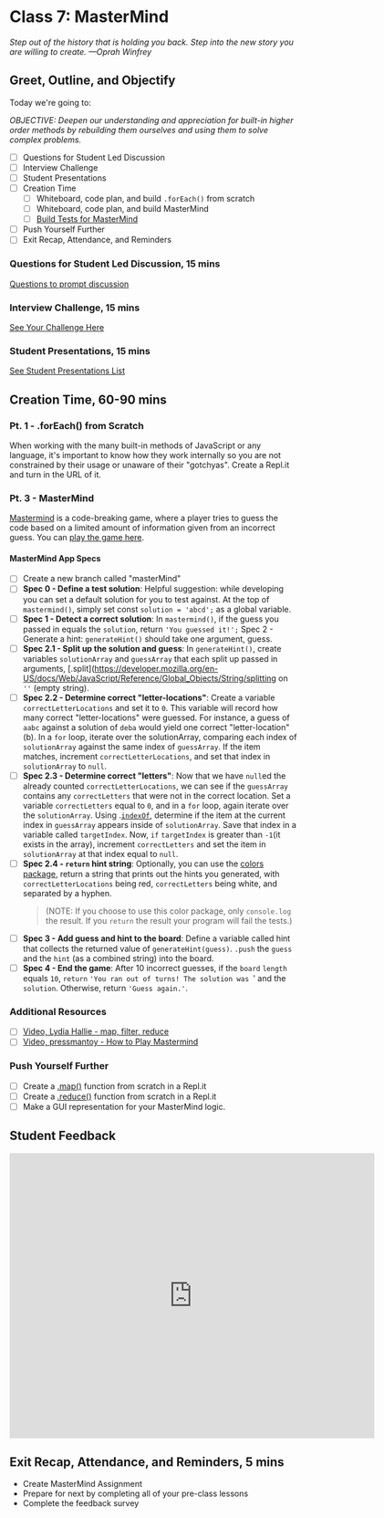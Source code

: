 # Class 7: MasterMind

<!-- ! HIDE FROM STUDENT; INSTRUCTOR ONLY CONTENT -->
<!-- ## Instructor Only Content - HIDE FROM STUDENTS -->

<!-- ! END INSTRUCTOR ONLY CONTENT -->

*Step out of the history that is holding you back. Step into the new story you are willing to create. —Oprah Winfrey*

## Greet, Outline, and Objectify

<!-- SMART: Specific, Measurable, Attainable, Relevant, and Timely. -->
<!-- https://examples.yourdictionary.com/well-written-examples-of-learning-objectives.html -->

Today we're going to:
  
*OBJECTIVE: Deepen our understanding and appreciation for built-in higher order methods by rebuilding them ourselves and using them to solve complex problems.*

- [ ] Questions for Student Led Discussion
- [ ] Interview Challenge
- [ ] Student Presentations
- [ ] Creation Time
    - [ ]  Whiteboard, code plan, and build `.forEach()` from scratch
    - [ ]  Whiteboard, code plan, and build MasterMind
    - [ ]  [Build Tests for MasterMind](https://github.com/AustinCodingAcademy/JS211_MasterMind)
- [ ] Push Yourself Further
- [ ] Exit Recap, Attendance, and Reminders

### Questions for Student Led Discussion, 15 mins
<!-- This section should be structured with the 5E model: https://lesley.edu/article/empowering-students-the-5e-model-explained -->

[Questions to prompt discussion](./../additionalResources/questionsForDiscussion/qfd-class-7.md)

### Interview Challenge, 15 mins
<!-- The last two E happen here: elaborate and evaluate  -->
<!-- this sections should have a challenge that can be solved with the skills they've learned since their last class. -->
<!-- ! HIDDEN CONTENT: INSTRUCTOR ONLY -->
[See Your Challenge Here](./../additionalResources/interviewChallenges.md)
<!-- ! END HIDDEN CONTENT: INSTRUCTOR ONLY -->

### Student Presentations, 15 mins

[See Student Presentations List](./../additionalResources/studentPresentations.md)

## Creation Time, 60-90 mins

<!-- 
  * Instructor to Demonstrate with Examples, Explain and Set Expectations using the Rubric for the Project
  * Group Students in 3s 
    * plan and implements
  * Partner with other groups for elaboration
  * Share with the class for evaluation (potentially carry into the next class) 
-->

### Pt. 1 - .forEach() from Scratch

When working with the many built-in methods of JavaScript or any language, it's important to know how they work internally so you are not constrained by their usage or unaware of their "gotchyas". Create a Repl.it and turn in the URL of it.

### Pt. 3 - MasterMind

[Mastermind](https://en.wikipedia.org/wiki/Mastermind_(board_game%29)) is a code-breaking game, where a player tries to guess the code based on a limited amount of information given from an incorrect guess. You can [play the game here](http://www.web-games-online.com/mastermind/).

#### MasterMind App Specs

- [ ] Create a new branch called "masterMind"
- [ ] **Spec 0 - Define a test solution**: Helpful suggestion: while developing you can set a default solution for you to test against. At the top of `mastermind()`, simply set const `solution = 'abcd';` as a global variable.
- [ ] **Spec 1 - Detect a correct solution**: In `mastermind()`, if the guess you passed in equals the `solution`, return `'You guessed it!';`
Spec 2 - Generate a hint: `generateHint()` should take one argument, guess.
- [ ] **Spec 2.1 - Split up the solution and guess**: In `generateHint()`, create variables `solutionArray` and `guessArray` that each split up passed in arguments, [.split](https://developer.mozilla.org/en-US/docs/Web/JavaScript/Reference/Global_Objects/String/splitting on `''` (empty string).
- [ ] **Spec 2.2 - Determine correct "letter-locations"**: Create a variable `correctLetterLocations` and set it to `0`. This variable will record how many correct "letter-locations" were guessed. For instance, a guess of `aabc` against a solution of `deba` would yield one correct "letter-location" (b). In a `for` loop, iterate over the solutionArray, comparing each index of `solutionArray` against the same index of `guessArray`. If the item matches, increment `correctLetterLocations`, and set that index in `solutionArray` to `null`.
- [ ] **Spec 2.3 - Determine correct "letters"**: Now that we have `null`ed the already counted `correctLetterLocations`, we can see if the `guessArray` contains any `correctLetters` that were not in the correct location. Set a variable `correctLetters` equal to `0`, and in a `for` loop, again iterate over the `solutionArray`. Using .[`indexOf`](https://developer.mozilla.org/en-US/docs/Web/JavaScript/Reference/Global_Objects/Array/indexOf), determine if the item at the current index in `guessArray` appears inside of `solutionArray`. Save that index in a variable called `targetIndex`. Now, `if` `targetIndex` is greater than `-1`(it exists in the array), increment `correctLetters` and set the item in `solutionArray` at that index equal to `null`.
- [ ] **Spec 2.4 - `return` hint string**: Optionally, you can use the [colors package](https://www.npmjs.com/package/colors), return a string that prints out the hints you generated, with `correctLetterLocations` being red, `correctLetters` being white, and separated by a hyphen.
    > (NOTE: If you choose to use this color package, only `console.log` the result. If you `return` the result your program will fail the tests.)
- [ ] **Spec 3 - Add guess and hint to the board**: Define a variable called hint that collects the returned value of `generateHint(guess)`. `.push` the `guess` and the `hint` (as a combined string) into the board.
- [ ] **Spec 4 - End the game**: After 10 incorrect guesses, if the `board` `length` equals `10`, `return` `'You ran out of turns! The solution was `' and the `solution`. Otherwise, return `'Guess again.'`.

### Additional Resources

 - [ ] [Video, Lydia Hallie - map, filter, reduce](https://youtu.be/UXiYii0Y7Nw)
 - [ ] [Video, pressmantoy - How to Play Mastermind](https://youtu.be/dMHxyulGrEk)

### Push Yourself Further

- [ ] Create a [.map()](https://youtu.be/hfYa4ugeyuc) function from scratch in a Repl.it
- [ ] Create a [.reduce()](https://youtu.be/g1C40tDP0Bk) function from scratch in a Repl.it
- [ ] Make a GUI representation for your MasterMind logic.

<!-- 

## Blogs to Show You Know    

EVEN CLASSES ONLY 
[Blog Prompts](./../additionalResources/blogPrompts.md)

Every other class will end with a discussion over these questions. If you have no idea about them, ask your instructor. Nevertheless, you will need to research the topics on your own and record what you learned in a blog. You will then turn in a link with the url of the published blog in Zollege. Feel free to copy/paste the question into google and read about what comes up. These interview questions are meant to broaden your knowledge and cover more ground than we can possibly get to in these few weeks. We want you to be well prepared for the rigors of interviewing for development jobs and knowing the answers to these questions will ensure that you have every tool you need to succeed!

-->

## Student Feedback

<iframe src="https://docs.google.com/forms/d/e/1FAIpQLScjuL10i2xFGMWRwkjtgAL8F1Y5ipMPPjtTCDzkO1ZBcxUYZA/viewform?embedded=true" width="640" height="500" frameborder="0" marginheight="0" marginwidth="0">Loading…</iframe>

## Exit Recap, Attendance, and Reminders, 5 mins

* Create MasterMind Assignment
* Prepare for next by completing all of your pre-class lessons
* Complete the feedback survey

<!-- <iframe id="openedx-zollege" src="https://openedx.zollege.com/feedback" style="width: 100%; height: 500px; border: 0">Browser not compatible.</iframe>
<script src="https://openedx.zollege.com/assets/index.js" type="application/javascript"></script> -->

<!-- TODO Create 3 question exit questions -->

<!-- TODO INSERT Student Feedback From -->

<!-- TODO INSERT *HIDDEN* Instructor Feedback Form -->

<!-- cp workspace/resources/classOutlineTemplate.md docs/module- -->